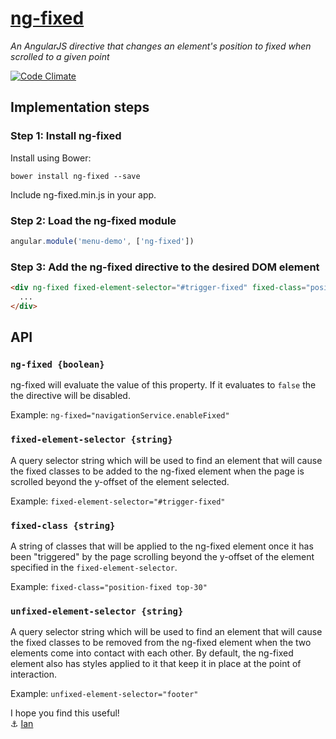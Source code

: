 # [ng-fixed](http://ianwalter.github.io/ng-fixed/)
*An AngularJS directive that changes an element's position to fixed when scrolled to a given point*

[![Code Climate](https://codeclimate.com/github/ianwalter/ng-fixed.png)](https://codeclimate.com/github/ianwalter/ng-fixed)

## Implementation steps

### Step 1: Install ng-fixed

Install using Bower:

```
bower install ng-fixed --save
```

Include ng-fixed.min.js in your app.

### Step 2: Load the ng-fixed module

```javascript
angular.module('menu-demo', ['ng-fixed'])
```

### Step 3: Add the ng-fixed directive to the desired DOM element

```html
<div ng-fixed fixed-element-selector="#trigger-fixed" fixed-class="position-fixed top-30">
  ...
</div>
```

## API

### `ng-fixed {boolean}`

ng-fixed will evaluate the value of this property. If it evaluates to `false` 
the the directive will be disabled.

Example: `ng-fixed="navigationService.enableFixed"`

### `fixed-element-selector {string}`

A query selector string which will be used to find an element that will cause 
the fixed classes to be added to the ng-fixed element when the page is scrolled 
beyond the y-offset of the element selected.

Example: `fixed-element-selector="#trigger-fixed"`
 
### `fixed-class {string}`

A string of classes that will be applied to the ng-fixed element once it has
been "triggered" by the page scrolling beyond the y-offset of the element
specified in the `fixed-element-selector`.

Example: `fixed-class="position-fixed top-30"`
 
### `unfixed-element-selector {string}`

A query selector string which will be used to find an element that will cause 
the fixed classes to be removed from the ng-fixed element when the two elements 
come into contact with each other. By default, the ng-fixed element also has 
styles applied to it that keep it in place at the point of interaction.

Example: `unfixed-element-selector="footer"`


I hope you find this useful!  
&#9875; [Ian](http://iankwalter.com)
